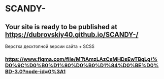 # SCANDY-
## Your site is ready to be published at https://dubrovskiy40.github.io/SCANDY-/
Верстка десктопной версии сайта + SCSS
### https://www.figma.com/file/MTtAmzLAzCsMHDsEwTBgLg/%D0%9C%D0%B0%D1%80%D0%B0%D1%84%D0%BE%D0%BD-3.0?node-id=0%3A1
